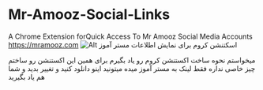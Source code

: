 # Mr-Amooz-Social-Links
A Chrome Extension forQuick Access To Mr Amooz Social Media Accounts 
https://mramooz.com
 ![Alt اسکتنشن کروم برای نمایش اطلاعات مستر آموز](https://mramooz.com/wp-content/uploads/2019/08/Mr-Amooz-Social-Links_chrome_extension.png "اسکتنشن کروم برای نمایش اطلاعات مستر آموز")

 میخواستم نحوه ساخت اکستنشن کروم رو یاد بگیرم
برای همین این اکستنشن رو ساختم
چیز خاصی نداره فقط لینک به مستر آموز میده
میتونید اینو دانلود کنید و تغییر بدید و شما هم یاد بگیرید
